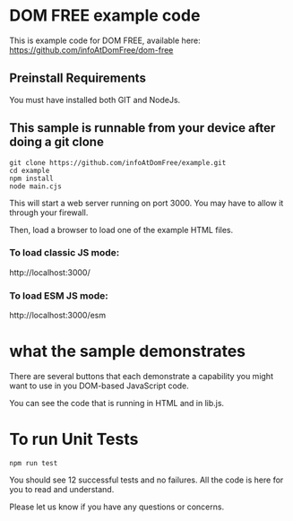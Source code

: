 # DOM FREE example code
This is example code for DOM FREE, available here: https://github.com/infoAtDomFree/dom-free

## Preinstall Requirements
You must have installed both GIT and NodeJs.

## This sample is runnable from your device after doing a git clone
```
git clone https://github.com/infoAtDomFree/example.git
cd example
npm install
node main.cjs
```

This will start a web server running on port 3000. You may have to allow it through your firewall.

Then, load a browser to load one of the example HTML files.
### To load classic JS mode:
http://localhost:3000/  

### To load ESM JS mode:
http://localhost:3000/esm

# what the sample demonstrates
There are several buttons that each demonstrate a capability you might want to use in you DOM-based JavaScript code.

You can see the code that is running in HTML and in lib.js.

# To run Unit Tests

```
npm run test
```

You should see 12 successful tests and no failures.
All the code is here for you to read and understand.

Please let us know if you have any questions or concerns.